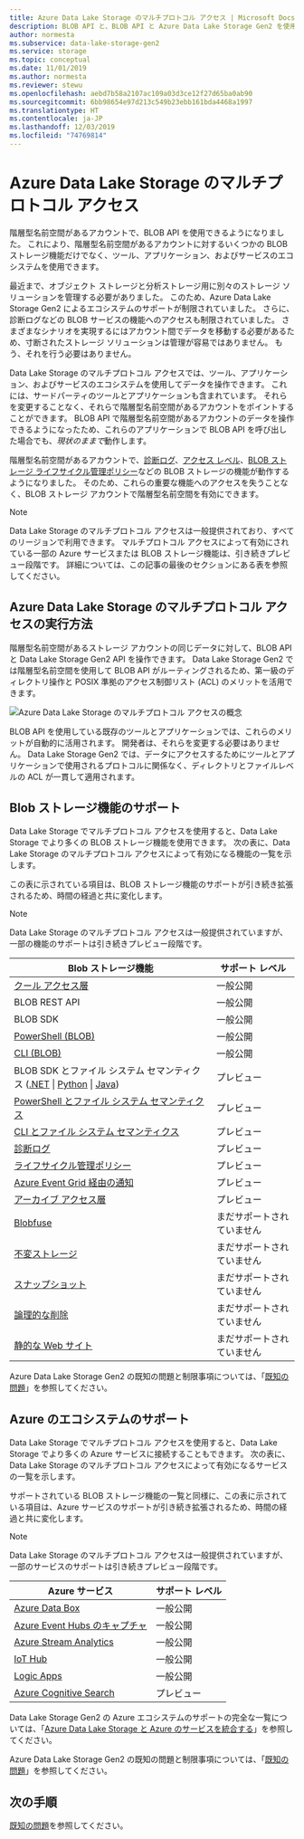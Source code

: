 ```yaml
---
title: Azure Data Lake Storage のマルチプロトコル アクセス | Microsoft Docs
description: BLOB API と、BLOB API と Azure Data Lake Storage Gen2 を使用するアプリケーションを使用します。
author: normesta
ms.subservice: data-lake-storage-gen2
ms.service: storage
ms.topic: conceptual
ms.date: 11/01/2019
ms.author: normesta
ms.reviewer: stewu
ms.openlocfilehash: aebd7b58a2107ac109a03d3ce12f27d65ba0ab90
ms.sourcegitcommit: 6bb98654e97d213c549b23ebb161bda4468a1997
ms.translationtype: HT
ms.contentlocale: ja-JP
ms.lasthandoff: 12/03/2019
ms.locfileid: "74769814"
---
```

# <a name="multi-protocol-access-on-azure-data-lake-storage"></a>Azure Data Lake Storage のマルチプロトコル アクセス

階層型名前空間があるアカウントで、BLOB API を使用できるようになりました。 これにより、階層型名前空間があるアカウントに対するいくつかの BLOB ストレージ機能だけでなく、ツール、アプリケーション、およびサービスのエコシステムを使用できます。

最近まで、オブジェクト ストレージと分析ストレージ用に別々のストレージ ソリューションを管理する必要がありました。 このため、Azure Data Lake Storage Gen2 によるエコシステムのサポートが制限されていました。 さらに、診断ログなどの BLOB サービスの機能へのアクセスも制限されていました。 さまざまなシナリオを実現するにはアカウント間でデータを移動する必要があるため、寸断されたストレージ ソリューションは管理が容易ではありません。 もう、それを行う必要はありません。

Data Lake Storage のマルチプロトコル アクセスでは、ツール、アプリケーション、およびサービスのエコシステムを使用してデータを操作できます。 これには、サードパーティのツールとアプリケーションも含まれています。 それらを変更することなく、それらで階層型名前空間があるアカウントをポイントすることができます。 BLOB API で階層型名前空間があるアカウントのデータを操作できるようになったため、これらのアプリケーションで BLOB API を呼び出した場合でも、*現状のままで*動作します。

階層型名前空間があるアカウントで、[診断ログ](../common/storage-analytics-logging.md)、[アクセス レベル](storage-blob-storage-tiers.md)、[BLOB ストレージ ライフサイクル管理ポリシー](storage-lifecycle-management-concepts.md)などの BLOB ストレージの機能が動作するようになりました。 そのため、これらの重要な機能へのアクセスを失うことなく、BLOB ストレージ アカウントで階層型名前空間を有効にできます。 

> [!NOTE]
> Data Lake Storage のマルチプロトコル アクセスは一般提供されており、すべてのリージョンで利用できます。 マルチプロトコル アクセスによって有効にされている一部の Azure サービスまたは BLOB ストレージ機能は、引き続きプレビュー段階です。 詳細については、この記事の最後のセクションにある表を参照してください。 

## <a name="how-multi-protocol-access-on-data-lake-storage-works"></a>Azure Data Lake Storage のマルチプロトコル アクセスの実行方法

階層型名前空間があるストレージ アカウントの同じデータに対して、BLOB API と Data Lake Storage Gen2 API を操作できます。 Data Lake Storage Gen2 では階層型名前空間を使用して BLOB API がルーティングされるため、第一級のディレクトリ操作と POSIX 準拠のアクセス制御リスト (ACL) のメリットを活用できます。 

![Azure Data Lake Storage のマルチプロトコル アクセスの概念](./media/data-lake-storage-interop/interop-concept.png) 

BLOB API を使用している既存のツールとアプリケーションでは、これらのメリットが自動的に活用されます。 開発者は、それらを変更する必要はありません。 Data Lake Storage Gen2 では、データにアクセスするためにツールとアプリケーションで使用されるプロトコルに関係なく、ディレクトリとファイルレベルの ACL が一貫して適用されます。 

## <a name="blob-storage-feature-support"></a>Blob ストレージ機能のサポート

Data Lake Storage でマルチプロトコル アクセスを使用すると、Data Lake Storage でより多くの BLOB ストレージ機能を使用できます。 次の表に、Data Lake Storage のマルチプロトコル アクセスによって有効になる機能の一覧を示します。 

この表に示されている項目は、BLOB ストレージ機能のサポートが引き続き拡張されるため、時間の経過と共に変化します。 

> [!NOTE]
> Data Lake Storage のマルチプロトコル アクセスは一般提供されていますが、一部の機能のサポートは引き続きプレビュー段階です。 

|Blob ストレージ機能 | サポート レベル |
|---|---|
|[クール アクセス層](storage-blob-storage-tiers.md)|一般公開|
|BLOB REST API|一般公開|
|BLOB SDK |一般公開|
|[PowerShell (BLOB)](https://docs.microsoft.com/azure/storage/blobs/storage-quickstart-blobs-powershell) |一般公開|
|[CLI (BLOB)](https://docs.microsoft.com/azure/storage/blobs/storage-quickstart-blobs-cli) |一般公開|
|BLOB SDK とファイル システム セマンティクス ([.NET](https://docs.microsoft.com/azure/storage/blobs/data-lake-storage-directory-file-acl-dotnet) &vert; [Python](https://docs.microsoft.com/azure/storage/blobs/data-lake-storage-directory-file-acl-python) &vert; [Java](https://docs.microsoft.com/azure/storage/blobs/data-lake-storage-directory-file-acl-java))|プレビュー|
|[PowerShell とファイル システム セマンティクス](https://docs.microsoft.com/azure/storage/blobs/data-lake-storage-directory-file-acl-powershell)|プレビュー|
|[CLI とファイル システム セマンティクス](https://docs.microsoft.com/azure/storage/blobs/data-lake-storage-directory-file-acl-cli)|プレビュー|
|[診断ログ](../common/storage-analytics-logging.md)| プレビュー|
|[ライフサイクル管理ポリシー](storage-lifecycle-management-concepts.md)| プレビュー|
|[Azure Event Grid 経由の通知](data-lake-storage-events.md)|プレビュー|
|[アーカイブ アクセス層](storage-blob-storage-tiers.md)| プレビュー|
|[Blobfuse](storage-how-to-mount-container-linux.md)|まだサポートされていません|
|[不変ストレージ](storage-blob-immutable-storage.md)|まだサポートされていません|
|[スナップショット](storage-blob-snapshots.md)|まだサポートされていません|
|[論理的な削除](storage-blob-soft-delete.md)|まだサポートされていません|
|[静的な Web サイト](storage-blob-static-website.md)|まだサポートされていません|

Azure Data Lake Storage Gen2 の既知の問題と制限事項については、「[既知の問題](data-lake-storage-known-issues.md)」を参照してください。

## <a name="azure-ecosystem-support"></a>Azure のエコシステムのサポート

Data Lake Storage でマルチプロトコル アクセスを使用すると、Data Lake Storage でより多くの Azure サービスに接続することもできます。 次の表に、Data Lake Storage のマルチプロトコル アクセスによって有効になるサービスの一覧を示します。 

サポートされている BLOB ストレージ機能の一覧と同様に、この表に示されている項目は、Azure サービスのサポートが引き続き拡張されるため、時間の経過と共に変化します。 

> [!NOTE]
> Data Lake Storage のマルチプロトコル アクセスは一般提供されていますが、一部のサービスのサポートは引き続きプレビュー段階です。 

|Azure サービス | サポート レベル |
|---|---|
|[Azure Data Box](data-lake-storage-migrate-on-premises-hdfs-cluster.md)|一般公開|
|[Azure Event Hubs のキャプチャ](https://docs.microsoft.com/azure/event-hubs/event-hubs-capture-overview)|一般公開|
|[Azure Stream Analytics](https://docs.microsoft.com/azure/stream-analytics/stream-analytics-quick-create-portal)|一般公開|
|[IoT Hub](https://docs.microsoft.com/azure/iot-hub/iot-hub-devguide-messages-d2c)|一般公開|
|[Logic Apps](https://azure.microsoft.com/services/logic-apps/)|一般公開|
|[Azure Cognitive Search](https://docs.microsoft.com/azure/search/search-howto-index-azure-data-lake-storage)|プレビュー|

Data Lake Storage Gen2 の Azure エコシステムのサポートの完全な一覧については、「[Azure Data Lake Storage と Azure のサービスを統合する](data-lake-storage-integrate-with-azure-services.md)」を参照してください。

Azure Data Lake Storage Gen2 の既知の問題と制限事項については、「[既知の問題](data-lake-storage-known-issues.md)」を参照してください。

## <a name="next-steps"></a>次の手順

[既知の問題](data-lake-storage-known-issues.md)を参照してください。




